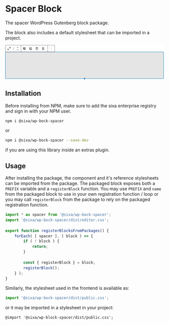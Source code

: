 # Spacer Block

The spacer WordPress Gutenberg block package.

The block also includes a default stylesheet that can be imported in a project.

![Spacer Block](blob/editor-screenshot.png)


## Installation
Before installing from NPM, make sure to add the sixa enterprise registry and sign in with your NPM user.
```bash
npm i @sixa/wp-bock-spacer
```

or
```bash
npm i @sixa/wp-bock-spacer --save-dev
```
if you are using this library inside an extras plugin.

## Usage
After installing the package, the component and it's reference stylesheets can
be imported from the package.
The packaged block exposes both a `PREFIX` variable and a `registerBlock` function.
You may use `PREFIX` and `name` from the packaged block to use in your own
registration function / loop or you may call `registerBlock` from the package
to rely on the packaged registration function.

```jsx
import * as spacer from '@sixa/wp-bock-spacer';
import '@sixa/wp-bock-spacer/dist/editor.css';

export function registerBlocksFromPackages() {
    forEach( [ spacer ], ( block ) => {
        if ( ! block ) {
            return;
        }

        const { registerBlock } = block;
        registerBlock();
    } );
}
```

Similarly, the stylesheet used in the frontend is available as:
```jsx
import '@sixa/wp-bock-spacer/dist/public.css';
```

or it may be imported in a stylesheet in your project:
```postcss
@import '@sixa/wp-block-spacer/dist/public.css';
```

